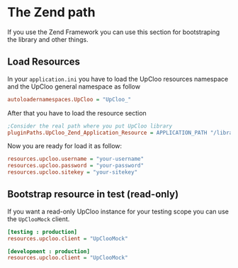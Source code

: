 # The Zend path

If you use the Zend Framework you can use this section
for bootstraping the library and other things.

## Load Resources

In your ```application.ini``` you have to load the UpCloo
resources namespace and the UpCloo general namespace as follow

```ini
autoloadernamespaces.UpCloo = "UpCloo_"
```

After that you have to load the resource section

```ini
;Consider the real path where you put UpCloo library
pluginPaths.UpCloo_Zend_Application_Resource = APPLICATION_PATH "/library/UpCloo/Zend/Application/Resource"
```

Now you are ready for load it as follow:

```ini
resources.upcloo.username = "your-username"
resources.upcloo.password = "your-password"
resources.upcloo.sitekey = "your-sitekey"
```

## Bootstrap resource in test (read-only)

If you want a read-only UpCloo instance for your testing scope you can use the
```UpClooMock``` client.

```ini
[testing : production]
resources.upcloo.client = "UpClooMock"

[development : production]
resources.upcloo.client = "UpClooMock"
```